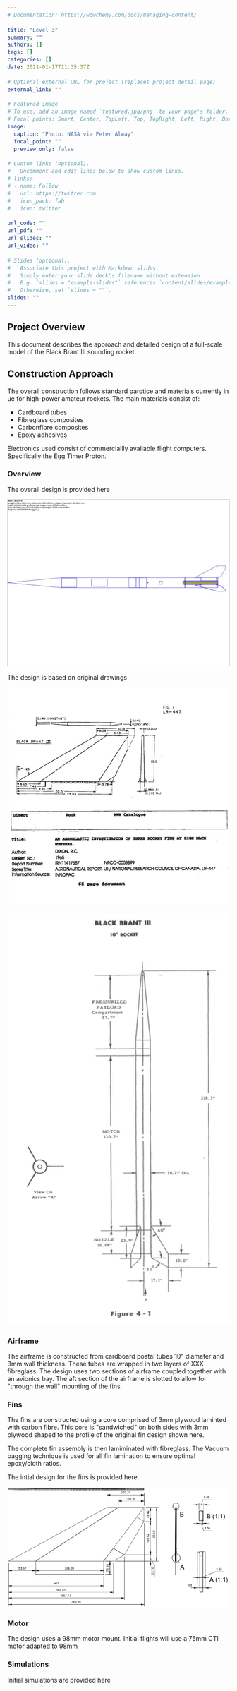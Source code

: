 ```yaml
---
# Documentation: https://wowchemy.com/docs/managing-content/

title: "Level 3"
summary: ""
authors: []
tags: []
categories: []
date: 2021-01-17T11:35:37Z

# Optional external URL for project (replaces project detail page).
external_link: ""

# Featured image
# To use, add an image named `featured.jpg/png` to your page's folder.
# Focal points: Smart, Center, TopLeft, Top, TopRight, Left, Right, BottomLeft, Bottom, BottomRight.
image:
  caption: "Photo: NASA via Peter Alway"
  focal_point: ""
  preview_only: false

# Custom links (optional).
#   Uncomment and edit lines below to show custom links.
# links:
# - name: Follow
#   url: https://twitter.com
#   icon_pack: fab
#   icon: twitter

url_code: ""
url_pdf: ""
url_slides: ""
url_video: ""

# Slides (optional).
#   Associate this project with Markdown slides.
#   Simply enter your slide deck's filename without extension.
#   E.g. `slides = "example-slides"` references `content/slides/example-slides.md`.
#   Otherwise, set `slides = ""`.
slides: ""
---
```


## Project Overview

This document describes the approach and detailed design of a full-scale model of the Black Brant III sounding rocket.

## Construction Approach

The overall construction follows standard parctice and materials currently in ue for high-power amateur rockets. The main materials consist of:

* Cardboard tubes
* Fibreglass composites
* Carbonfibre composites
* Epoxy adhesives

Electronics used consist of commerciallly available flight computers. Specifically the Egg Timer Proton.

### Overview

The overall design is provided here

![model](sim.jpg)

The design is based on original drawings

![Original fin design](./fins.jpg)

![Brochure Drawing](bb3orig.png)

### Airframe

The airframe is constructed from cardboard postal tubes 10" diameter and 3mm wall thickness. These tubes are wrapped in two layers of XXX fibreglass. The design uses two sections of airframe coupled together with an avionics bay. The aft section of the airframe is slotted to allow for "through the wall" mounting of the fins

### Fins

The fins are constructed using a core comprised of 3mm plywood laminted with carbon fibre. This core is "sandwiched" on both sides with 3mm plywood shaped to the profile of the original fin design shown here.



The complete fin assembly is then lamiminated with fibreglass. The Vacuum bagging technique is used for all fin lamination to ensure optimal epoxy/cloth ratios.

The intial design for the fins is provided here.

![cad fins](fins_fusion.png)

### Motor

The design uses a 98mm motor mount. Initial flights will use a 75mm CTI motor adapted to 98mm

### Simulations

Initial simulations are provided here
